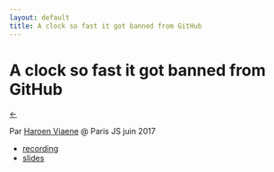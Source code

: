 ```yaml
---
layout: default
title: A clock so fast it got banned from GitHub
---
```


# A clock so fast it got banned from GitHub

[←](../..)

Par [Haroen Viaene](https://haroen.me) @ Paris JS juin 2017

* [recording](https://www.youtube.com/watch?v=SZZ4nMHyj_M)
* [slides](./bullgit-fast-clock.pdf)
